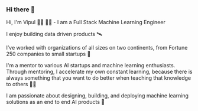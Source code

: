 ### Hi there  👋

<!--
**pksvv/pksvv** is a ✨ _special_ ✨ repository because its `README.md` (this file) appears on your GitHub profile.

Here are some ideas to get you started:

- 🔭 I’m currently working on platform modernization, high throughput low latency distributed systems, implementing Conversational AI products
- 🌱 I’m currently learning ...
- 👯 I’m looking to collaborate on ...
- 🤔 I’m looking for help with ...
- 💬 Ask me about ...
- 📫 How to reach me: gaurvipul@gmail.com
- 😄 Pronouns: He/His
- ⚡ Fun fact: ...
-->


Hi, I'm Vipul 👋🏾  👨‍💻 - I am a Full Stack Machine Learning Engineer

I enjoy building data driven products 🛰

I’ve worked with organizations of all sizes on two continents, from Fortune 250 companies to small startups 🚩

I'm a mentor to various AI startups and machine learning enthusiasts. Through mentoring, I accelerate my own constant learning, because there is always something that you want to do better when teaching that knowledge to others 👨‍🔬

<!--img src="https://builtin.com/sites/default/files/styles/medium/public/2018-08/artificial-intelligence-companies.jpg"-->



I am passionate about designing, building, and deploying machine learning solutions as an end to end AI products 🎩
